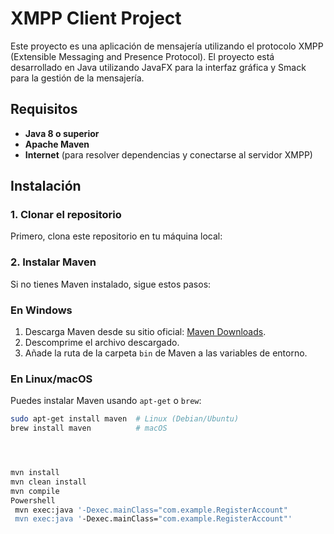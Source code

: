 
# XMPP Client Project

Este proyecto es una aplicación de mensajería utilizando el protocolo XMPP (Extensible Messaging and Presence Protocol). El proyecto está desarrollado en Java utilizando JavaFX para la interfaz gráfica y Smack para la gestión de la mensajería.

## Requisitos

- **Java 8 o superior**
- **Apache Maven**
- **Internet** (para resolver dependencias y conectarse al servidor XMPP)

## Instalación

### 1. Clonar el repositorio

Primero, clona este repositorio en tu máquina local:




### 2. Instalar Maven

Si no tienes Maven instalado, sigue estos pasos:

### En Windows

1. Descarga Maven desde su sitio oficial: [Maven Downloads](https://maven.apache.org/download.cgi).
2. Descomprime el archivo descargado.
3. Añade la ruta de la carpeta `bin` de Maven a las variables de entorno.

### En Linux/macOS

Puedes instalar Maven usando `apt-get` o `brew`:

```bash
sudo apt-get install maven  # Linux (Debian/Ubuntu)
brew install maven          # macOS




mvn install
mvn clean install
mvn compile
Powershell
 mvn exec:java '-Dexec.mainClass="com.example.RegisterAccount"
 mvn exec:java '-Dexec.mainClass="com.example.RegisterAccount"'
